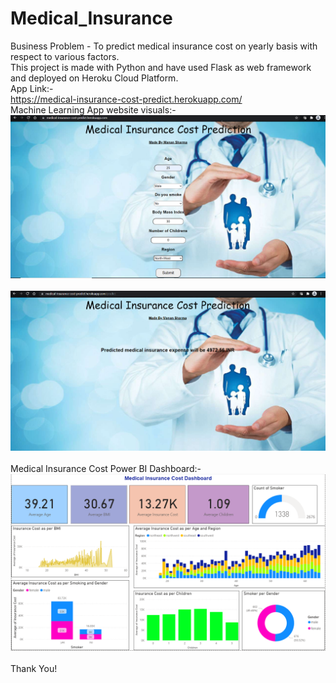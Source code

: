 # Medical_Insurance

Business Problem - To predict medical insurance cost on yearly basis with respect to various factors.
<br>
This project is made with Python and have used Flask as web framework and deployed on Heroku Cloud Platform.
<br>
App Link:- <br>
https://medical-insurance-cost-predict.herokuapp.com/
<br>
Machine Learning App website visuals:-
<br>
<img src = "https://github.com/manansharma27/Medical_Insurance/blob/main/Images/image1.PNG">
<br>
<br>
<img src = "https://github.com/manansharma27/Medical_Insurance/blob/main/Images/image2.PNG">
<br>
<br>
Medical Insurance Cost Power BI Dashboard:-
<br>
<img src = "https://github.com/manansharma27/Medical_Insurance/blob/main/Images/Medical_InsuranceDashoard.PNG">
<br>
<br>
Thank You!

